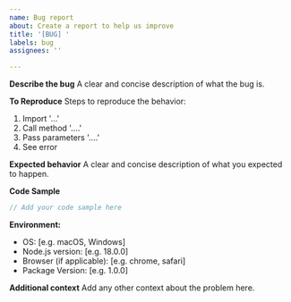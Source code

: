 ```yaml
---
name: Bug report
about: Create a report to help us improve
title: '[BUG] '
labels: bug
assignees: ''

---
```


**Describe the bug**
A clear and concise description of what the bug is.

**To Reproduce**
Steps to reproduce the behavior:
1. Import '...'
2. Call method '....'
3. Pass parameters '....'
4. See error

**Expected behavior**
A clear and concise description of what you expected to happen.

**Code Sample**
```javascript
// Add your code sample here
```

**Environment:**
 - OS: [e.g. macOS, Windows]
 - Node.js version: [e.g. 18.0.0]
 - Browser (if applicable): [e.g. chrome, safari]
 - Package Version: [e.g. 1.0.0]

**Additional context**
Add any other context about the problem here.
